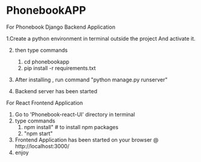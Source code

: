 # PhonebookAPP


For Phonebook Django Backend Application

1.Create a python environment in terminal outside the project And activate it.


2. then type commands 
      1. cd phonebookapp
      2. pip install -r requirements.txt
3. After  installing , 
    run command "python manage.py runserver"
    
4. Backend server has been started  


For React Frontend Application 
1. Go to 'Phonebook-react-UI' directory in terminal
2. type commands 
    1. npm install" # to install npm packages
    2.  "npm start"
3. Frontend Application has been started on your browser @ http://localhost:3000/
4. enjoy
